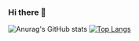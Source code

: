 ### Hi there 👋

![Anurag's GitHub stats](https://github-readme-stats.vercel.app/api?username=Amoreiza&count_private=true&theme=rose_pine)
[![Top Langs](https://github-readme-stats.vercel.app/api/top-langs/?username=Amoreiza&theme=rose_pine)](https://github.com/Amoreiza/github-readme-stats)


<!--
**Amoreiza/Amoreiza** is a ✨ _special_ ✨ repository because its `README.md` (this file) appears on your GitHub profile.

Here are some ideas to get you started:

- 🔭 I’m currently working on ...
- 🌱 I’m currently learning ...
- 👯 I’m looking to collaborate on ...
- 🤔 I’m looking for help with ...
- 💬 Ask me about ...
- 📫 How to reach me: ...
- 😄 Pronouns: ...
- ⚡ Fun fact: ...
-->
